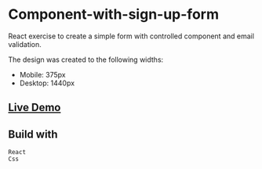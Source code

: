 # Component-with-sign-up-form

React exercise to create a simple form with controlled component and email validation.

The design was created to the following widths:

- Mobile: 375px
- Desktop: 1440px

## [Live Demo](https://anmaras.github.io/coming-soon-page/)

## Build with

```
React
Css

```
